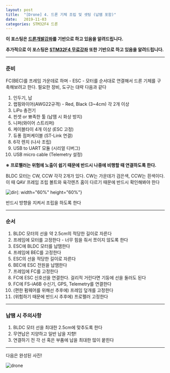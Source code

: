 ```yaml
---
layout: post
title:  "[Drone] 4. 드론 기체 조립 및 셋팅 (납땜 포함)"
date:   2019-11-03
categories: STM32F4 드론
---
```


__이 포스팅은 [드론개발강좌](https://www.inflearn.com/course/STM32CubelDE-STM32F4%EB%93%9C%EB%A1%A0-%EA%B0%9C%EB%B0%9C#)를 기반으로 하고 있음을 알려드립니다.__

__추가적으로 이 포스팅은 [STM32F4 무료강좌](https://www.inflearn.com/course/stm32f4/dashboard) 또한 기반으로 하고 있음을 알려드립니다.__

---
### 준비

FC(BEC)를 프레임 가운데로 하며 - ESC - 모터를 순서대로 연결해서 드론 기체를 구축해보려고 한다. 필요한 장비, 도구는 대략 다음과 같다

1. 인두기, 납
2. 랩핑와이어(AWG22규격) - Red, Black (3~4cm) 각 2개 이상
3. LiPo 충전기
4. 핀셋 or 뾰족한 툴 (납땜 시 화상 방지)
5. 니퍼(와이어 스트리퍼)
6. 케이블타이 4개 이상 (ESC 고정)
7. 듀퐁 점퍼케이블 (ST-Link 연결)
8. 6각 렌치 (나사 조립)
9. USB to UART 모듈 (시리얼 디버그)
10. USB micro cable (Telemetry 설정)

__※ 프로펠러는 위험에 노출이 쉽기 때문에 반드시 나중에 비행할 때 연결하도록 한다.__

BLDC 모터는 CW, CCW 각각 2개가 있다. CW는 가운데가 검은색, CCW는 흰색이다. 이 때 QAV 프레임 조립 볼트와 육각렌츠 홈이 다르기 때문에 반드시 확인해봐야 한다

![dir](https://drive.google.com/uc?id=1NBe1WgD_h7I19bFPBH-63KTcWEUN29qB){: width="60%" height="60%"}

반드시 방향을 지켜서 조립을 하도록 한다

---
### 순서

1. BLDC 모터의 선을 약 2.5cm의 적당한 길이로 자른다
2. 프레임에 모터를 고정한다 - 너무 힘을 줘서 쪼이지 않도록 한다
3. ESC에 BLDC 모터를 납땜한다
4. 프레임에 BEC를 고정한다
5. ESC의 선을 적당한 길이로 자른다
6. BEC에 ESC 전원을 납땜한다
7. 프레임에 FC를 고정한다
8. FC에 ESC 신호선을 연결한다. 걸리적 거린다면 기둥에 선을 둘러도 된다
9. FC에 FS-iA6B 수신기, GPS, Telemetry를 연결한다
10. (편한 펌웨어를 위해선 추후에) 프레임 덮개를 고정한다
11. (위험하기 때문에 반드시 추후에) 프로펠러 고정한다

---
### 납땜 시 주의사항

1. BLDC 모터 선을 최대한 2.5cm에 맞추도록 한다
2. 무연납은 지양하고 일반 납을 지향!
3. 연결하기 전 각 선 혹은 부품에 납을 최대한 많이 뭍힌다

---

다음은 완성된 사진!

![drone](https://drive.google.com/uc?id=11LPN3xMssThumsknxJnFc5LHpvKtOsEp)
